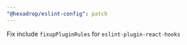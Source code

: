 ```yaml
---
"@hexadrop/eslint-config": patch
---
```


Fix include `fixupPluginRules` for `eslint-plugin-react-hooks`
